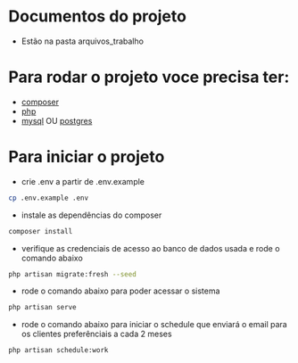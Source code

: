 # Documentos do projeto
* Estão na pasta arquivos_trabalho

# Para rodar o projeto voce precisa ter:
* [composer](https://getcomposer.org/)
* [php](https://www.php.net/)
* [mysql](https://www.mysql.com/) OU [postgres](https://www.postgresql.org/)

# Para iniciar o projeto
* crie .env a partir de .env.example
```sh
cp .env.example .env
```
* instale as dependências do composer
```sh
composer install
```
* verifique as credenciais de acesso ao banco de dados usada e rode o comando abaixo
```sh
php artisan migrate:fresh --seed
```
* rode o comando abaixo para poder acessar o sistema
```sh
php artisan serve
```
* rode o comando abaixo para iniciar o schedule que enviará o email para os clientes preferênciais a cada 2 meses
```sh
php artisan schedule:work
```
